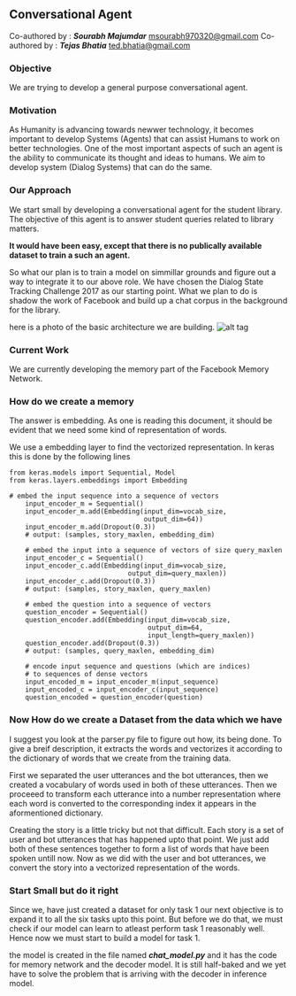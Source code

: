 ## Conversational Agent
Co-authored by : ***Sourabh Majumdar*** <msourabh970320@gmail.com>
Co-authored by : ***Tejas Bhatia*** <ted.bhatia@gmail.com>
### Objective

We are trying to develop a general purpose conversational agent.

### Motivation

As Humanity is advancing towards newwer technology, it becomes important to develop Systems (Agents) that can assist Humans
to work on better technologies. One of the most important aspects of such an agent is the ability to communicate its thought and ideas to humans. We aim to develop system (Dialog Systems) that can do the same.

### Our Approach

We start small by developing a conversational agent for the student library. The objective of this agent is to answer student
queries related to library matters.

**It would have been easy, except that there is no publically available dataset to train a such an agent.**

So what our plan is to train a model on simmillar grounds and figure out a way to integrate it to our above role. We have chosen the Dialog State Tracking Challenge 2017 as our starting point. What we plan to do is shadow the work of Facebook and build up a chat corpus in the background for the library.

here is a photo of the basic architecture we are building.
![alt tag](http://i.imgur.com/nv89JLc.png)

### Current Work

We are currently developing the memory part of the Facebook Memory Network.

### How do we create a memory

The answer is embedding. As one is reading this document, it should be evident that we need some kind of representation of words.

We use a embedding layer to find the vectorized representation. In keras this is done by the following lines
```
from keras.models import Sequential, Model
from keras.layers.embeddings import Embedding

# embed the input sequence into a sequence of vectors
    input_encoder_m = Sequential()
    input_encoder_m.add(Embedding(input_dim=vocab_size,
                                  output_dim=64))
    input_encoder_m.add(Dropout(0.3))
    # output: (samples, story_maxlen, embedding_dim)

    # embed the input into a sequence of vectors of size query_maxlen
    input_encoder_c = Sequential()
    input_encoder_c.add(Embedding(input_dim=vocab_size,
                              output_dim=query_maxlen))
    input_encoder_c.add(Dropout(0.3))
    # output: (samples, story_maxlen, query_maxlen)

    # embed the question into a sequence of vectors
    question_encoder = Sequential()
    question_encoder.add(Embedding(input_dim=vocab_size,
                                   output_dim=64,
                                   input_length=query_maxlen))
    question_encoder.add(Dropout(0.3))
    # output: (samples, query_maxlen, embedding_dim)

    # encode input sequence and questions (which are indices)
    # to sequences of dense vectors
    input_encoded_m = input_encoder_m(input_sequence)
    input_encoded_c = input_encoder_c(input_sequence)
    question_encoded = question_encoder(question)

```
### Now How do we create a Dataset from the data which we have

I suggest you look at the parser.py file to figure out how, its being done. To give a breif description, it extracts the words and vectorizes it according to the dictionary of words that we create from the training data.

First we separated the user utterances and the bot utterances, then we created a vocabulary of words used in both of these utterances. Then we proceeed to transform each utterance into a number representation where each word is converted to the corresponding index it appears in the aformentioned dictionary.

Creating the story is a little tricky but not that difficult. Each story is a set of user and bot utterances that has happened upto that point. We just add both of these sentences together to form a list of words that have been spoken untill now.
Now as we did with the user and bot utterances, we convert the story into a vectorized representation of the words.

### Start Small but do it right

Since we, have just created a dataset for only task 1 our next objective is to expand it to all the six tasks upto this point.
But before we do that, we must check if our model can learn to atleast perform task 1 reasonably well.
Hence now we must start to build a model for task 1.

the model is created in the file named ***chat_model.py*** and it has the code for memory network and the decoder model.
It is still half-baked and we yet have to solve the problem that is arriving with the decoder in inference model.

